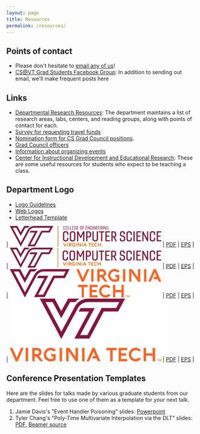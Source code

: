 ```yaml
---
layout: page
title: Resources
permalink: /resources/
---
```


## Points of contact 

* Please don't hesitate to [email any of us](/Officers/)!
* [CS@VT Grad Students Facebook Group](www.facebook.com/groups/vtcsgrads): In addition to sending out email, we'll make frequent posts here

## Links

* [Departmental Research Resources](https://cs.vt.edu/Research.html): The department maintains a list of research areas, labs, centers, and reading groups, along with points of contact for each.
* [Survey for requesting travel funds](https://virginiatech.qualtrics.com/SE/?SID=SV_dgLcRAZnEDAnH2l)
* [Nomination form for CS Grad Council positions](https://goo.gl/forms/RrUwcIDPgUFHJak82).
* [Grad Council officers](/Officers/)
* [Information about organizing events](/events/organizing-an-event)
* [Center for Instructional Development and Educational Research](/cider/): These are some useful resources for students who expect to be teaching a class.

## Department Logo

* [Logo Guidelines](https://vt.edu/brand/resources/logo-guidelines.html)
* [Web Logos](https://vt.edu/brand/resources/downloads.html)
* [Letterhead Template](https://www.overleaf.com/latex/templates/virginia-tech-letterhead-template/wgzftxptdjrd)

| <img src='/assets/logos/vt_inline_ce_computer_science.png' width='400'/> | [PDF](/assets/logos/vt_inline_ce_computer_science.pdf) | [EPS](/assets/logos/vt_inline_ce_computer_science.eps) |
| <img src='/assets/logos/vt_inline_computer_science.png' width='400'/> | [PDF](/assets/logos/vt_inline_computer_science.pdf) | [EPS](/assets/logos/vt_inline_computer_science.eps) |
| <img src='/assets/logos/vt_logo_inline.png' width='400'/> | [PDF](/assets/logos/vt_logo_inline.pdf) | [EPS](/assets/logos/vt_logo_inline.eps) |
| <img src='/assets/logos/vt_logo.png' width='400'/> | [PDF](/assets/logos/vt_logo.pdf) | [EPS](/assets/logos/vt_logo.eps) |

## Conference Presentation Templates

Here are the slides for talks made by various graduate students from our department.
Feel free to use one of them as a template for your next talk.

1. Jamie Davis's "Event Handler Poisoning" slides: [Powerpoint](/assets/presentation-templates/DavisWilliamsonLee-USENIXSecurity-SenseOfTime-NodeCure-v4.1.pptx)
2. Tyler Chang's "Poly-Time Multivariate Interpolation via the DLT" slides: [PDF](/assets/presentation-templates/ChangWatsonLuxLiXuButtCameronHong-PolyTimeInterpolation-ACMRegional.pdf), [Beamer source](/assets/presentation-templates/ChangWatsonLuxLiXuButtCameronHong-PolyTimeInterpolation-ACMRegional.tgz)
